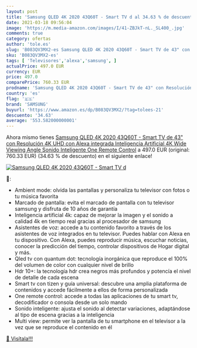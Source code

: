 ```yaml
---
layout: post
title: 'Samsung QLED 4K 2020 43Q60T - Smart TV d al 34.63 % de descuento'
date: 2021-03-18 09:56:04
image: 'https://m.media-amazon.com/images/I/41-ZBJkT-nL._SL400_.jpg'
comments: true
category: ofertas
author: 'tole.es'
slug: 'B083QV3MX2-es Samsung QLED 4K 2020 43Q60T - Smart TV de 43" con...'
sku: 'B083QV3MX2-es'
tags: [ 'Televisores','alexa','samsung', ]
actualPrice: 497.0 EUR
currency: EUR
price: 497.0
comparePrice: 760.33 EUR
prodname: 'Samsung QLED 4K 2020 43Q60T - Smart TV de 43" con Resolución 4K UHD  con Alexa integrada  Inteligencia Artificial 4K Wide Viewing Angle  Sonido Inteligente  One Remote Control'
country: 'es'
flag: '🇪🇸'
brand: 'SAMSUNG'
buyurl: 'https://www.amazon.es/dp/B083QV3MX2/?tag=tolees-21'
descuento: '34.63'
average: '553.582000000001'
---
```


Ahora mismo tienes [Samsung QLED 4K 2020 43Q60T - Smart TV de 43" con Resolución 4K UHD  con Alexa integrada  Inteligencia Artificial 4K Wide Viewing Angle  Sonido Inteligente  One Remote Control](https://www.amazon.es/dp/B083QV3MX2/?tag=tolees-21) a 497.0 EUR (original: 760.33 EUR) (34.63 %  de descuento) en el siguiente enlace!

[![Samsung QLED 4K 2020 43Q60T - Smart TV d](https://m.media-amazon.com/images/I/41-ZBJkT-nL._SL400_.jpg)](https://www.amazon.es/dp/B083QV3MX2/?tag=tolees-21)

🔎:

- Ambient mode: olvida las pantallas y personaliza tu televisor con fotos o tu música favorita
- Marcado de pantalla: evita el marcado de pantalla con tu televisor samsung y disfruta de 10 años de garantía
- Inteligencia artificial 4k: capaz de mejorar la imagen y el sonido a calidad 4k en tiempo real gracias al procesador de samsung
- Asistentes de voz: accede a tu contenido favorito a través de los asistentes de voz integrados en tu televisor. Puedes hablar con Alexa en tu dispositivo. Con Alexa, puedes reproducir música, escuchar noticias, conocer la predicción del tiempo, controlar dispositivos de Hogar digital y más.
- Qled tv con quantum dot: tecnología inorgánica que reproduce el 100% del volumen de color con cualquier nivel de brillo
- Hdr 10+: la tecnología hdr crea negros más profundos y potencía el nivel de detalle de cada escena
- Smart tv con tizen y guía universal: descubre una amplia plataforma de contenidos y accede fácilmente a ellos de forma personalizada
- One remote control: accede a todas las aplicaciones de tu smart tv, decodificador o consola desde un solo mando
- Sonido inteligente: ajusta el sonido al detectar variaciones, adaptándose al tipo de escena gracias a la inteligencia
- Multi view: permite ver la pantalla de tu smartphone en el televisor a la vez que se reproduce el contenido en él

[🛒 Visítala!!!](https://www.amazon.es/dp/B083QV3MX2/?tag=tolees-21)
